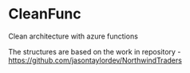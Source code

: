 # CleanFunc
Clean architecture with azure functions

The structures are based on the work in repository - https://github.com/jasontaylordev/NorthwindTraders
